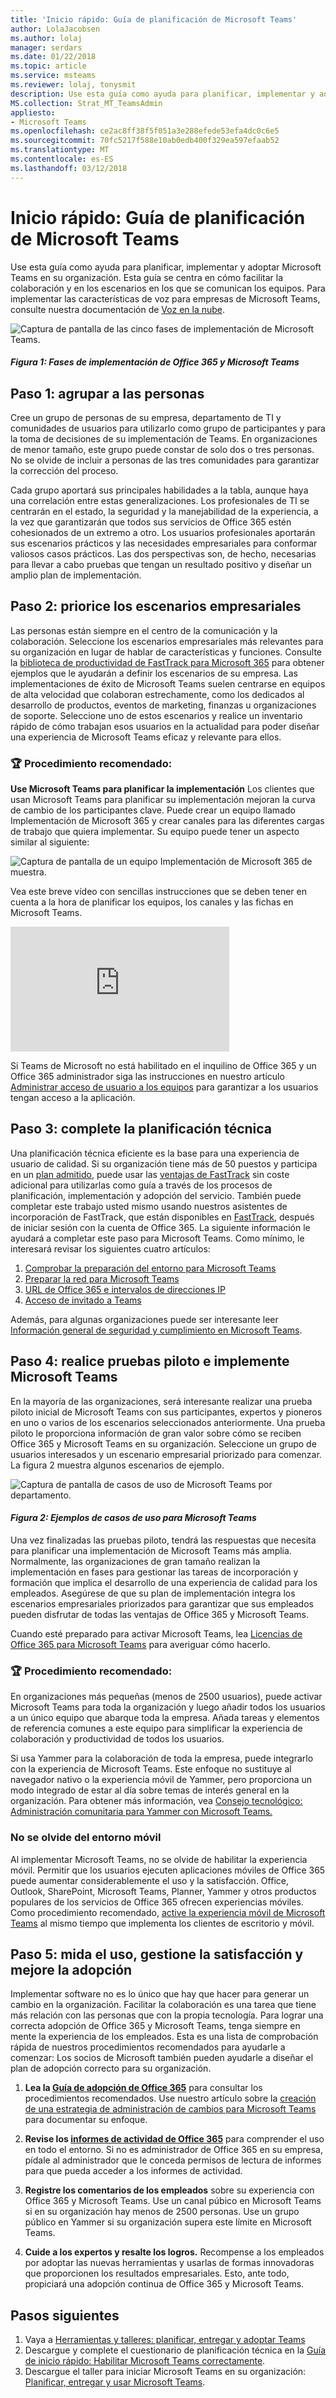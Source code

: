 ```yaml
---
title: 'Inicio rápido: Guía de planificación de Microsoft Teams'
author: LolaJacobsen
ms.author: lolaj
manager: serdars
ms.date: 01/22/2018
ms.topic: article
ms.service: msteams
ms.reviewer: lolaj, tonysmit
description: Use esta guía como ayuda para planificar, implementar y adoptar Microsoft Teams en su organización.
MS.collection: Strat_MT_TeamsAdmin
appliesto:
- Microsoft Teams
ms.openlocfilehash: ce2ac8ff38f5f051a3e288efede53efa4dc0c6e5
ms.sourcegitcommit: 70fc5217f588e10ab0edb400f329ea597efaab52
ms.translationtype: MT
ms.contentlocale: es-ES
ms.lasthandoff: 03/12/2018
---
```

<a name="quick-start---microsoft-teams-planning-guide"></a>Inicio rápido: Guía de planificación de Microsoft Teams
==========================================================

Use esta guía como ayuda para planificar, implementar y adoptar Microsoft Teams en su organización. Esta guía se centra en cómo facilitar la colaboración y en los escenarios en los que se comunican los equipos. Para implementar las características de voz para empresas de Microsoft Teams, consulte nuestra documentación de [Voz en la nube](https://docs.microsoft.com/MicrosoftTeams/cloud-voice-deployment).

![Captura de pantalla de las cinco fases de implementación de Microsoft Teams.](media/quick-start-enable-Teams-Implementation-Phases.png)
#### <a name="figure-1-implementation-phases-of-office-365-and-teams"></a>*Figura 1: Fases de implementación de Office 365 y Microsoft Teams*

## <a name="step-1-get-your-people-together"></a>Paso 1: agrupar a las personas

Cree un grupo de personas de su empresa, departamento de TI y comunidades de usuarios para utilizarlo como grupo de participantes y para la toma de decisiones de su implementación de Teams. En organizaciones de menor tamaño, este grupo puede constar de solo dos o tres personas. No se olvide de incluir a personas de las tres comunidades para garantizar la corrección del proceso.  

Cada grupo aportará sus principales habilidades a la tabla, aunque haya una correlación entre estas generalizaciones. Los profesionales de TI se centrarán en el estado, la seguridad y la manejabilidad de la experiencia, a la vez que garantizarán que todos sus servicios de Office 365 estén cohesionados de un extremo a otro. Los usuarios profesionales aportarán sus escenarios prácticos y las necesidades empresariales para conformar valiosos casos prácticos. Las dos perspectivas son, de hecho, necesarias para llevar a cabo pruebas que tengan un resultado positivo y diseñar un amplio plan de implementación.    

## <a name="step-2-prioritize-your-business-scenarios"></a>Paso 2: priorice los escenarios empresariales

Las personas están siempre en el centro de la comunicación y la colaboración. Seleccione los escenarios empresariales más relevantes para su organización en lugar de hablar de características y funciones. Consulte la [biblioteca de productividad de FastTrack para Microsoft 365](https://fasttrack.microsoft.com/microsoft365/productivitylibrary) para obtener ejemplos que le ayudarán a definir los escenarios de su empresa. Las implementaciones de éxito de Microsoft Teams suelen centrarse en equipos de alta velocidad que colaboran estrechamente, como los dedicados al desarrollo de productos, eventos de marketing, finanzas u organizaciones de soporte. Seleccione uno de estos escenarios y realice un inventario rápido de cómo trabajan esos usuarios en la actualidad para poder diseñar una experiencia de Microsoft Teams eficaz y relevante para ellos.

### <a name="trophy-best-practice"></a>:trophy: Procedimiento recomendado:
**Use Microsoft Teams para planificar la implementación** Los clientes que usan Microsoft Teams para planificar su implementación mejoran la curva de cambio de los participantes clave. Puede crear un equipo llamado Implementación de Microsoft 365 y crear canales para las diferentes cargas de trabajo que quiera implementar. Su equipo puede tener un aspecto similar al siguiente:

![Captura de pantalla de un equipo Implementación de Microsoft 365 de muestra.](media/quick-start-enable-Teams-Microsoft365-Deployment-Team.png)

Vea este breve vídeo con sencillas instrucciones que se deben tener en cuenta a la hora de planificar los equipos, los canales y las fichas en Microsoft Teams. 

<iframe width="350" height="200" src="https://www.youtube.com/embed/hjJWtoaRJeE" frameborder="0" allowfullscreen></iframe>

Si Teams de Microsoft no está habilitado en el inquilino de Office 365 y un Office 365 administrador siga las instrucciones en nuestro artículo [Administrar acceso de usuario a los equipos](user-access.md) para garantizar a los usuarios tengan acceso a la aplicación.

## <a name="step-3-complete-technical-planning"></a>Paso 3: complete la planificación técnica

Una planificación técnica eficiente es la base para una experiencia de usuario de calidad. Si su organización tiene más de 50 puestos y participa en un [plan admitido](https://technet.microsoft.com/library/dn783224.aspx), puede usar las [ventajas de FastTrack](https://technet.microsoft.com/library/dn783224.aspx?f=255&MSPPError=-2147217396) sin coste adicional para utilizarlas como guía a través de los procesos de planificación, implementación y adopción del servicio. También puede completar este trabajo usted mismo usando nuestros asistentes de incorporación de FastTrack, que están disponibles en [FastTrack](https://fasttrack.microsoft.com/), después de iniciar sesión con la cuenta de Office 365. La siguiente información le ayudará a completar este paso para Microsoft Teams. Como mínimo, le interesará revisar los siguientes cuatro artículos:

1.  [Comprobar la preparación del entorno para Microsoft Teams](environment-readiness.md)
2.  [Preparar la red para Microsoft Teams](prepare-network.md)
3.  [URL de Office 365 e intervalos de direcciones IP](office-365-urls-ip-address-ranges.md)
4.  [Acceso de invitado a Teams](guest-access.md)

Además, para algunas organizaciones puede ser interesante leer [Información general de seguridad y cumplimiento en Microsoft Teams](security-compliance-overview.md).


## <a name="step-4-conduct-pilots-and-deploy-teams"></a>Paso 4: realice pruebas piloto e implemente Microsoft Teams

En la mayoría de las organizaciones, será interesante realizar una prueba piloto inicial de Microsoft Teams con sus participantes, expertos y pioneros en uno o varios de los escenarios seleccionados anteriormente. Una prueba piloto le proporciona información de gran valor sobre cómo se reciben Office 365 y Microsoft Teams en su organización. Seleccione un grupo de usuarios interesados y un escenario empresarial priorizado para comenzar. La figura 2 muestra algunos escenarios de ejemplo.


![Captura de pantalla de casos de uso de Microsoft Teams por departamento.](media/quick-start-enable-Teams-Use-cases-by-department.png)
#### <a name="figure-2-use-case-examples-for-teams"></a>*Figura 2: Ejemplos de casos de uso para Microsoft Teams*

Una vez finalizadas las pruebas piloto, tendrá las respuestas que necesita para planificar una implementación de Microsoft Teams más amplia. Normalmente, las organizaciones de gran tamaño realizan la implementación en fases para gestionar las tareas de incorporación y formación que implica el desarrollo de una experiencia de calidad para los empleados. Asegúrese de que su plan de implementación integra los escenarios empresariales priorizados para garantizar que sus empleados pueden disfrutar de todas las ventajas de Office 365 y Microsoft Teams.

Cuando esté preparado para activar Microsoft Teams, lea [Licencias de Office 365 para Microsoft Teams](office-365-licensing.md) para averiguar cómo hacerlo.


### <a name="trophy-best-practice"></a>:trophy: Procedimiento recomendado:
En organizaciones más pequeñas (menos de 2500 usuarios), puede activar Microsoft Teams para toda la organización y luego añadir todos los usuarios a un único equipo que abarque toda la empresa. Añada tareas y elementos de referencia comunes a este equipo para simplificar la experiencia de colaboración y productividad de todos los usuarios.

Si usa Yammer para la colaboración de toda la empresa, puede integrarlo con la experiencia de Microsoft Teams. Este enfoque no sustituye al navegador nativo o la experiencia móvil de Yammer, pero proporciona un modo integrado de estar al día sobre temas de interés general en la organización. Para obtener más información, vea [Consejo tecnológico: Administración comunitaria para Yammer con Microsoft Teams.](https://youtu.be/LU-sv-07jcY)

### <a name="dont-forget-mobile"></a>No se olvide del entorno móvil
Al implementar Microsoft Teams, no se olvide de habilitar la experiencia móvil. Permitir que los usuarios ejecuten aplicaciones móviles de Office 365 puede aumentar considerablemente el uso y la satisfacción. Office, Outlook, SharePoint, Microsoft Teams, Planner, Yammer y otros productos populares de los servicios de Office 365 ofrecen experiencias móviles. Como procedimiento recomendado, [active la experiencia móvil de Microsoft Teams](get-clients.md#mobile-clients) al mismo tiempo que implementa los clientes de escritorio y móvil.


## <a name="step-5-measure-usage-manage-satisfaction-and-drive-adoption"></a>Paso 5: mida el uso, gestione la satisfacción y mejore la adopción

Implementar software no es lo único que hay que hacer para generar un cambio en la organización. Facilitar la colaboración es una tarea que tiene más relación con las personas que con la propia tecnología. Para lograr una correcta adopción de Office 365 y Microsoft Teams, tenga siempre en mente la experiencia de los empleados. Esta es una lista de comprobación rápida de nuestros procedimientos recomendados para ayudarle a comenzar: Los socios de Microsoft también pueden ayudarle a diseñar el plan de adopción correcto para su organización.

1. **Lea la [Guía de adopción de Office 365]( https://aka.ms/office365adoptionguide)** para consultar los procedimientos recomendados. Use nuestro artículo sobre la [creación de una estrategia de administración de cambios para Microsoft Teams](change-management-strategy.md) para documentar su enfoque.
1. **Revise los [informes de actividad de Office 365](https://support.office.com/article/Activity-Reports-in-the-Office-365-admin-center-0d6dfb17-8582-4172-a9a9-aed798150263)** para comprender el uso en todo el entorno. Si no es administrador de Office 365 en su empresa, pídale al administrador que le conceda permisos de lectura de informes para que pueda acceder a los informes de actividad.
2. **Registre los comentarios de los empleados** sobre su experiencia con Office 365 y Microsoft Teams. Use un canal púbico en Microsoft Teams si en su organización hay menos de 2500 personas. Use un grupo público en Yammer si su organización supera este límite en Microsoft Teams. 

4. **Cuide a los expertos y resalte los logros.** Recompense a los empleados por adoptar las nuevas herramientas y usarlas de formas innovadoras que proporcionen los resultados empresariales. Esto, ante todo, propiciará una adopción continua de Office 365 y Microsoft Teams.


## <a name="next-steps"></a>Pasos siguientes
1. Vaya a [Herramientas y talleres: planificar, entregar y adoptar Teams](planning-workshop-practical-guide.md)
2. Descargue y complete el cuestionario de planificación técnica en la [Guía de inicio rápido: Habilitar Microsoft Teams correctamente](http://download.microsoft.com/download/F/3/9/F39B4F10-5720-4516-87E1-91E5A5678EFB/MicrosoftTeams-AdminQuickStart-EnableTeams.docx).
3. Descargue el taller para iniciar Microsoft Teams en su organización: [Planificar, entregar y usar Microsoft Teams](http://download.microsoft.com/download/A/A/D/AAD74246-790D-4E61-8DA0-865742CB42DB/MicrosoftTeams-Planning-Workshop-Dec2017.pptx).
